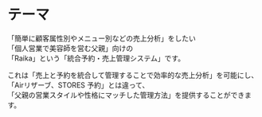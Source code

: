 # テーマ

「簡単に顧客属性別やメニュー別などの売上分析」をしたい<br>
「個人営業で美容師を営む父親」向けの<br>
「Raika」という「統合予約・売上管理システム」です。<br>

これは「売上と予約を統合して管理することで効率的な売上分析」を可能にし、<br>
「Airリザーブ、STORES 予約」とは違って、<br>
「父親の営業スタイルや性格にマッチした管理方法」を提供することができます。
